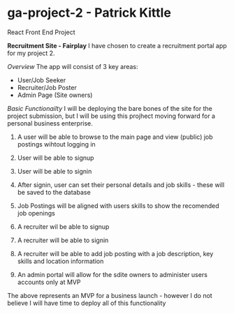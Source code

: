 # ga-project-2 - Patrick Kittle
 React Front End Project

**Recruitment Site - Fairplay**
I have chosen to create a recruitment portal app for my project 2. 

*Overview*
The app will consist of 3 key areas:
- User/Job Seeker
- Recruiter/Job Poster
- Admin Page (Site owners)

*Basic Functionailty*
I will be deploying the bare bones of the site for the project submission, but I will be using this projhect moving forward for a personal business enterprise.

1. A user will be able to browse to the main page and view (public) job postings wihtout logging in
2. User will be able to signup
3. User will be able to signin
4. After signin, user can set their personal details and job skills - these will be saved to the database
5. Job Postings will be aligned with users skills to show the recomended job openings

6. A recruiter wil be able to signup
7. A recruiter will be able to signin
8. A recruiter will be able to add job posting with a job description, key skills and location information

9. An admin portal will allow for the sdite owners to administer users accounts only at MVP

The above represents an MVP for a business launch - however I do not believe I will have time to deploy all of this functionality
